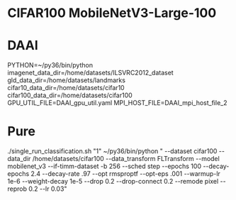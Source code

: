 # CIFAR100  MobileNetV3-Large-100


# DAAI
PYTHON=~/py36/bin/python
imagenet_data_dir=/home/datasets/ILSVRC2012_dataset
gld_data_dir=/home/datasets/landmarks
cifar10_data_dir=/home/datasets/cifar10
cifar100_data_dir=/home/datasets/cifar100
GPU_UTIL_FILE=DAAI_gpu_util.yaml
MPI_HOST_FILE=DAAI_mpi_host_file_2



# Pure
./single_run_classification.sh "1"  ~/py36/bin/python " --dataset cifar100 --data_dir /home/datasets/cifar100 --data_transform FLTransform --model mobilenet_v3 --if-timm-dataset -b 256 --sched step --epochs 100 --decay-epochs 2.4 --decay-rate .97 --opt rmsproptf --opt-eps .001 --warmup-lr 1e-6 --weight-decay 1e-5 --drop 0.2 --drop-connect 0.2 --remode pixel --reprob 0.2 --lr 0.03"






